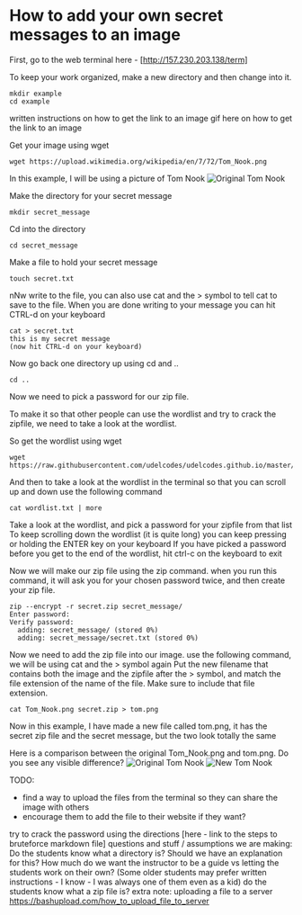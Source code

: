 # How to add your own secret messages to an image
First, go to the web terminal here - [http://157.230.203.138/term] 

To keep your work organized, make a new directory and then change into it. 

```
mkdir example
cd example
```

written instructions on how to get the link to an image
gif here on how to get the link to an image

Get your image using wget
```
wget https://upload.wikimedia.org/wikipedia/en/7/72/Tom_Nook.png
```

In this example, I will be using a picture of Tom Nook 
![Original Tom Nook](https://github.com/udelcodes/udelcodes.github.io/blob/master/cyber1/example/Tom_Nook.png)
 
Make the directory for your secret message
```
mkdir secret_message
```

Cd into the directory
```
cd secret_message
```

Make a file to hold your secret message
```
touch secret.txt
```

nNw write to the file, you can also use cat and the > symbol to tell cat to save to the file. When you are done writing to your message you can hit CTRL-d on your keyboard
```
cat > secret.txt
this is my secret message
(now hit CTRL-d on your keyboard)
```

Now go back one directory up using cd and ..
```
cd .. 
```

Now we need to pick a password for our zip file.

To make it so that other people can use the wordlist and try to crack the zipfile, we need to take a look at the wordlist. 

So get the wordlist using wget 
```
wget https://raw.githubusercontent.com/udelcodes/udelcodes.github.io/master/cyber1/chat_log/wordlist.txt
```

And then to take a look at the wordlist in the terminal so that you can scroll up and down use the following command
```
cat wordlist.txt | more
```

Take a look at the wordlist, and pick a password for your zipfile from that list 
To keep scrolling down the wordlist (it is quite long) you can keep pressing or holding the ENTER key on your keyboard
If you have picked a password before you get to the end of the wordlist, hit ctrl-c on the keyboard to exit 

Now we will make our zip file using the zip command. when you run this command, it will ask you for your chosen password twice, and then create your zip file. 
```
zip --encrypt -r secret.zip secret_message/
Enter password: 
Verify password: 
  adding: secret_message/ (stored 0%)
  adding: secret_message/secret.txt (stored 0%)
```

Now we need to add the zip file into our image. use the following command, we will be using cat and the > symbol again 
Put the new filename that contains both the image and the zipfile after the > symbol, and match the file extension of the name of the file. Make sure to include that file extension.
```
cat Tom_Nook.png secret.zip > tom.png
```

Now in this example, I have made a new file called tom.png, it has the secret zip file and the secret message, but the two look totally the same 

Here is a comparison between the original Tom_Nook.png and tom.png. Do you see any visible difference?
![Original Tom Nook](https://github.com/udelcodes/udelcodes.github.io/blob/master/cyber1/example/Tom_Nook.png)
![New Tom Nook](https://github.com/udelcodes/udelcodes.github.io/blob/master/cyber1/example/tom.png)

TODO: 
- find a way to upload the files from the terminal so they can share the image with others
- encourage them to add the file to their website if they want? 

try to crack the password using the directions [here - link to the steps to bruteforce markdown file]
questions and stuff / assumptions we are making:
Do the students know what a directory is? Should we have an explanation for this?
How much do we want the instructor to be a guide vs letting the students work on their own? (Some older students may prefer written instructions - I know - I was always one of them even as a kid) 
do the students know what a zip file is? 
extra note: 
uploading a file to a server
https://bashupload.com/how_to_upload_file_to_server
